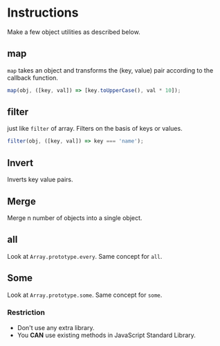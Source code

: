 # Instructions

Make a few object utilities as described below.

## map

`map` takes an object and transforms the (key, value) pair according to the callback function.

```js
map(obj, ([key, val]) => [key.toUpperCase(), val * 10]);
```
## filter

just like `filter` of array. Filters on the basis of keys or values.

```js
filter(obj, ([key, val]) => key === 'name');
```

## Invert
Inverts key value pairs.

## Merge
Merge n number of objects into a single object.

## all
Look at `Array.prototype.every`. Same concept for `all`.

## Some
Look at `Array.prototype.some`. Same concept for `some`.

### Restriction
- Don't use any extra library.
- You **CAN** use existing methods in JavaScript Standard Library.
